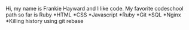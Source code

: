 Hi, my name is Frankie Hayward and I like code.
My favorite codeschool path so far is Ruby
*HTML
*CSS
*Javascript
*Ruby
*Git
*SQL
*Nginx
*Killing history using git rebase
